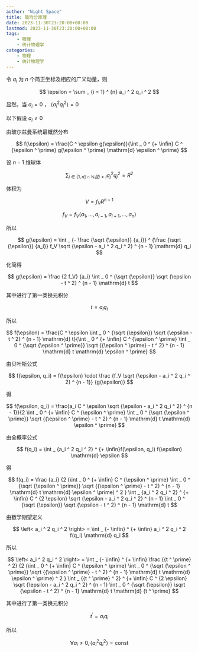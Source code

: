 ```yaml
---
author: "Night Space"
title: 能均分原理
date: 2023-11-30T23:20:00+08:00
lastmod: 2023-11-30T23:20:00+08:00
tags:
    - 物理
    - 统计物理学
categories:
    - 物理
    - 统计物理学
---
```

令 $q_i$ 为 $n$ 个简正坐标及相应的广义动量，则

$$ \epsilon = \sum _ {i = 1} ^ {n} a_i ^ 2 q_i ^ 2 $$

显然，当 $a_i = 0$ ， $\left< a_i ^ 2 q_i ^ 2 \right> = 0$

以下假设 $a_i \neq 0$

由玻尔兹曼系统最概然分布

$$ f(\epsilon) = \frac{C ^ \epsilon g(\epsilon)}{\int _ 0 ^ {+ \infin} C ^ {\epsilon ^ \prime} g(\epsilon ^ \prime) \mathrm{d} \epsilon ^ \prime} $$

设 $n - 1$ 维球体

$$ \sum _ {j \in \left[ 1 , n \right] \cap \mathbb{N} 且 j \neq i} a_j ^ 2 q_j ^ 2 = R ^ 2 $$

体积为

$$ V = f_V R ^ {n - 1} $$

$$ f_V = f_V(a_1 , ... , a_{i - 1}, a_{i + 1}, ... , a_n) $$

所以

$$ g(\epsilon) = \int _ {- \frac {\sqrt {\epsilon}} {a_i}} ^ {\frac {\sqrt {\epsilon}} {a_i}} f_V \sqrt {\epsilon - a_i ^ 2 q_i ^ 2} ^ {n - 1} \mathrm{d} q_i $$

化简得

$$ g(\epsilon) = \frac {2 f_V} {a_i} \int _ 0 ^ {\sqrt {\epsilon}} \sqrt {\epsilon - t ^ 2} ^ {n - 1} \mathrm{d} t $$

其中进行了第一类换元积分

$$ t = a_i q_i $$

所以

$$ f(\epsilon) = \frac{C ^ \epsilon \int _ 0 ^ {\sqrt {\epsilon}} \sqrt {\epsilon - t ^ 2} ^ {n - 1} \mathrm{d} t}{\int _ 0 ^ {+ \infin} C ^ {\epsilon ^ \prime} \int _ 0 ^ {\sqrt {\epsilon ^ \prime}} \sqrt {{\epsilon ^ \prime} - t ^ 2} ^ {n - 1} \mathrm{d} t \mathrm{d} \epsilon ^ \prime} $$

由贝叶斯公式

$$ f(\epsilon, q_i) = f(\epsilon) \cdot \frac {f_V \sqrt {\epsilon - a_i ^ 2 q_i ^ 2} ^ {n - 1}} {g(\epsilon)} $$

得

$$ f(\epsilon, q_i) = \frac{a_i C ^ \epsilon \sqrt {\epsilon - a_i ^ 2 q_i ^ 2} ^ {n - 1}}{2 \int _ 0 ^ {+ \infin} C ^ {\epsilon ^ \prime} \int _ 0 ^ {\sqrt {\epsilon ^ \prime}} \sqrt {{\epsilon ^ \prime} - t ^ 2} ^ {n - 1} \mathrm{d} t \mathrm{d} \epsilon ^ \prime} $$

由全概率公式

$$ f(q_i) = \int _ {a_i ^ 2 q_i ^ 2} ^ {+ \infin}f(\epsilon, q_i) f(\epsilon) \mathrm{d} \epsilon $$

得

$$ f(q_i) = \frac {a_i} {2 (\int _ 0 ^ {+ \infin} C ^ {\epsilon ^ \prime} \int _ 0 ^ {\sqrt {\epsilon ^ \prime}} \sqrt {{\epsilon ^ \prime} - t ^ 2} ^ {n - 1} \mathrm{d} t \mathrm{d} \epsilon ^ \prime) ^ 2 } \int _ {a_i ^ 2 q_i ^ 2} ^ {+ \infin} C ^ {2 \epsilon} \sqrt {\epsilon - a_i ^ 2 q_i ^ 2} ^ {n - 1} \int _ 0 ^ {\sqrt {\epsilon}} \sqrt {\epsilon - t ^ 2} ^ {n - 1} \mathrm{d} t $$

由数学期望定义

$$ \left< a_i ^ 2 q_i ^ 2 \right> = \int _ {- \infin} ^ {+ \infin} a_i ^ 2 q_i ^ 2 f(q_i) \mathrm{d} q_i $$

所以

$$ \left< a_i ^ 2 q_i ^ 2 \right> = \int _ {- \infin} ^ {+ \infin} \frac {{t ^ \prime} ^ 2} {2 (\int _ 0 ^ {+ \infin} C ^ {\epsilon ^ \prime} \int _ 0 ^ {\sqrt {\epsilon ^ \prime}} \sqrt {{\epsilon ^ \prime} - t ^ 2} ^ {n - 1} \mathrm{d} t \mathrm{d} \epsilon ^ \prime) ^ 2 } \int _ {{t ^ \prime} ^ 2} ^ {+ \infin} C ^ {2 \epsilon} \sqrt {\epsilon - a_i ^ 2 q_i ^ 2} ^ {n - 1} \int _ 0 ^ {\sqrt {\epsilon}} \sqrt {\epsilon - t ^ 2} ^ {n - 1} \mathrm{d} t \mathrm{d} {t ^ \prime} $$

其中进行了第一类换元积分

$$ t ^ \prime = a_i q_i $$

所以

$$ \forall a_i \neq 0 , \left< a_i ^ 2 q_i ^ 2 \right> = \mathrm{const} $$
